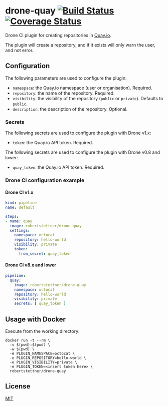 # drone-quay [![Build Status](https://travis-ci.com/robertstettner/drone-quay.svg?branch=master)](https://travis-ci.com/robertstettner/drone-quay) [![Coverage Status](https://coveralls.io/repos/github/robertstettner/drone-quay/badge.svg?branch=master)](https://coveralls.io/github/robertstettner/drone-quay?branch=master)

Drone CI plugin for creating repositories in [Quay.io](https://quay.io).

The plugin will create a repository, and if it exists will only warn the user, and not error.

## Configuration

The following parameters are used to configure the plugin:

* `namespace`: the Quay.io namespace (user or organisation). Required.
* `repository`: the name of the repository. Required.
* `visibility`: the visibility of the repository (`public` or `private`). Defaults to `public`.
* `description`: the description of the repository. Optional.

### Secrets

The following secrets are used to configure the plugin with Drone v1.x:

* `token`: the Quay.io API token. Required.

The following secrets are used to configure the plugin with Drone v0.8 and lower:

* `quay_token`: the Quay.io API token. Required.

### Drone CI configuration example

#### Drone CI v1.x

```yaml
kind: pipeline
name: default

steps:
- name: quay  
  image: robertstettner/drone-quay
  settings:
    namespace: octocat
    repository: hello-world
    visibility: private
    token:
      from_secret: quay_token
```

#### Drone CI v8.x and lower

```yaml
pipeline:
  quay:
    image: robertstettner/drone-quay
    namespace: octocat
    repository: hello-world
    visibility: private
    secrets: [ quay_token ]
```

## Usage with Docker

Execute from the working directory:
```
docker run -t --rm \
  -v $(pwd):$(pwd) \
  -w $(pwd) \
  -e PLUGIN_NAMESPACE=octocat \
  -e PLUGIN_REPOSITORY=hello-world \
  -e PLUGIN_VISIBILITY=private \
  -e PLUGIN_TOKEN=<insert token here> \
  robertstettner/drone-quay
```

## License

[MIT](LICENSE)